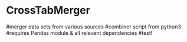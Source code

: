 # CrossTabMerger
#merger data sets from various sources
#combiner script from python3
#requires Pandas module & all relevent dependencies
#test!
